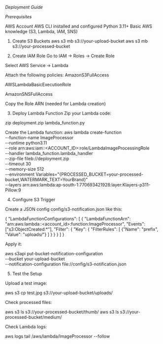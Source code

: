 *Deployment Guide*

*Prerequisites*

AWS Account
AWS CLI installed and configured
Python 3.11+
Basic AWS knowledge (S3, Lambda, IAM, SNS)

1. Create S3 Buckets
aws s3 mb s3://your-upload-bucket
aws s3 mb s3://your-processed-bucket

2. Create IAM Role
Go to IAM → Roles → Create Role

Select AWS Service → Lambda

Attach the following policies:
AmazonS3FullAccess

AWSLambdaBasicExecutionRole

AmazonSNSFullAccess

Copy the Role ARN (needed for Lambda creation)

3. Deploy Lambda Function
Zip your Lambda code:

zip deployment.zip lambda_function.py


Create the Lambda function:
aws lambda create-function \
  --function-name ImageProcessor \
  --runtime python3.11 \
  --role arn:aws:iam::<ACCOUNT_ID>:role/LambdaImageProcessingRole \
  --handler lambda_function.lambda_handler \
  --zip-file fileb://deployment.zip \
  --timeout 30 \
  --memory-size 512 \
  --environment Variables="{PROCESSED_BUCKET=your-processed-bucket,WATERMARK_TEXT=YourBrand}" \
  --layers arn:aws:lambda:ap-south-1:770693421928:layer:Klayers-p311-Pillow:9

4. Configure S3 Trigger

Create a JSON config config/s3-notification.json like this:

{
  "LambdaFunctionConfigurations": [
    {
      "LambdaFunctionArn": "arn:aws:lambda:<region>:<account_id>:function:ImageProcessor",
      "Events": ["s3:ObjectCreated:*"],
      "Filter": {
        "Key": {
          "FilterRules": [
            {"Name": "prefix", "Value": "uploads/"}
          ]
        }
      }
    }
  ]
}


Apply it:

aws s3api put-bucket-notification-configuration \
  --bucket your-upload-bucket \
  --notification-configuration file://config/s3-notification.json

5. Test the Setup

Upload a test image:

aws s3 cp test.jpg s3://your-upload-bucket/uploads/


Check processed files:

aws s3 ls s3://your-processed-bucket/thumb/
aws s3 ls s3://your-processed-bucket/medium/


Check Lambda logs:

aws logs tail /aws/lambda/ImageProcessor --follow
